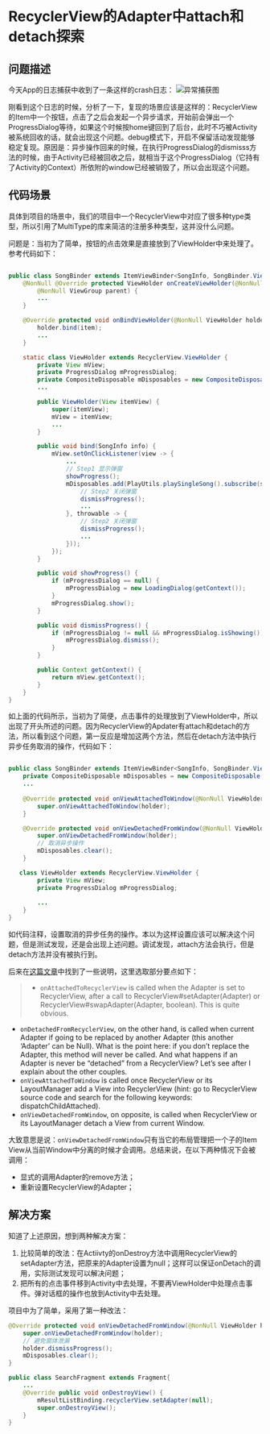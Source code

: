 # RecyclerView的Adapter中attach和detach探索

## 问题描述
今天App的日志捕获中收到了一条这样的crash日志：
![异常捕获图](http://oq54hiwcu.bkt.clouddn.com/2018-09-29-Screen%20Shot%202018-09-29%20at%2022.15.06.png)

刚看到这个日志的时候，分析了一下，复现的场景应该是这样的：RecyclerView的Item中一个按钮，点击了之后会发起一个异步请求，开始前会弹出一个ProgressDialog等待，如果这个时候按home键回到了后台，此时不巧被Activity被系统回收的话，就会出现这个问题。debug模式下，开启不保留活动发现能够稳定复现。原因是：异步操作回来的时候，在执行ProgressDialog的dismisss方法的时候，由于Activity已经被回收之后，就相当于这个ProgressDialog（它持有了Activity的Context）所依附的window已经被销毁了，所以会出现这个问题。

## 代码场景
具体到项目的场景中，我们的项目中一个RecyclerView中对应了很多种type类型，所以引用了MultiType的库来简洁的注册多种类型，这并没什么问题。

问题是：当初为了简单，按钮的点击效果是直接放到了ViewHolder中来处理了。参考代码如下：

```java

public class SongBinder extends ItemViewBinder<SongInfo, SongBinder.ViewHolder> {
    @NonNull @Override protected ViewHolder onCreateViewHolder(@NonNull LayoutInflater inflater,
        @NonNull ViewGroup parent) {
        ...
    }

    @Override protected void onBindViewHolder(@NonNull ViewHolder holder, @NonNull SongInfo item) {
        holder.bind(item);
        ...
    }

    static class ViewHolder extends RecyclerView.ViewHolder {
        private View mView;
        private ProgressDialog mProgressDialog;
        private CompositeDisposable mDisposables = new CompositeDisposable();
        ...

        public ViewHolder(View itemView) {
            super(itemView);
            mView = itemView;
            ...
        }

        public void bind(SongInfo info) {
            mView.setOnClickListener(view -> {
                ...
                // Step1 显示弹窗
                showProgress();
                mDisposables.add(PlayUtils.playSingleSong().subscribe(status -> {
                	// Step2 关闭弹窗
                    dismissProgress();
                    ...
                }, throwable -> {
                	// Step2 关闭弹窗
                    dismissProgress();
                    ...
                }));
            });
        }

        public void showProgress() {
            if (mProgressDialog == null) {
                mProgressDialog = new LoadingDialog(getContext());
            }
            mProgressDialog.show();
        }

        public void dismissProgress() {
            if (mProgressDialog != null && mProgressDialog.isShowing()) {
                mProgressDialog.dismiss();
            }
        }

        public Context getContext() {
            return mView.getContext();
        }
    }
}
```

如上面的代码所示，当初为了简便，点击事件的处理放到了ViewHolder中，所以出现了开头所述的问题。因为RecyclerView的Apdater有attach和detach的方法，所以看到这个问题，第一反应是增加这两个方法，然后在detach方法中执行异步任务取消的操作，代码如下：

```java

public class SongBinder extends ItemViewBinder<SongInfo, SongBinder.ViewHolder> {
	private CompositeDisposable mDisposables = new CompositeDisposable();
	...
	
    @Override protected void onViewAttachedToWindow(@NonNull ViewHolder holder) {
        super.onViewAttachedToWindow(holder);
    }

    @Override protected void onViewDetachedFromWindow(@NonNull ViewHolder holder) {
        super.onViewDetachedFromWindow(holder);
        // 取消异步操作
        mDisposables.clear();
    }

   class ViewHolder extends RecyclerView.ViewHolder {
        private View mView;
        private ProgressDialog mProgressDialog;
        
        ...
    }
}
```

如代码注释，设置取消的异步任务的操作。本以为这样设置应该可以解决这个问题，但是测试发现，还是会出现上述问题。调试发现，attach方法会执行，但是detach方法并没有被执行到。

后来在[这篇文章](https://eneim.github.io/2017/06/03/Why-you-should-call-setAdapter-null/)中找到了一些说明，这里选取部分要点如下：
> - `onAttachedToRecyclerView` is called when the Adapter is set to RecyclerView, after a call to RecyclerView#setAdapter(Adapter) or RecyclerView#swapAdapter(Adapter, boolean). This is quite obvious.
- `onDetachedFromRecyclerView`, on the other hand, is called when current Adapter if going to be replaced by another Adapter (this another ‘Adapter’ can be Null). What is the point here: if you don’t replace the Adapter, this method will never be called. And what happens if an Adapter is never be “detached” from a RecyclerView? Let’s see after I explain about the other couples.
- `onViewAttachedToWindow` is called once RecyclerView or its LayoutManager add a View into RecyclerView (hint: go to RecyclerView source code and search for the following keywords: dispatchChildAttached).
- `onViewDetachedFromWindow`, on opposite, is called when RecyclerView or its LayoutManager detach a View from current Window.

大致意思是说：`onViewDetachedFromWindow`只有当它的布局管理把一个子的Item View从当前Window中分离的时候才会调用。总结来说，在以下两种情况下会被调用：

- 显式的调用Adapter的remove方法；
- 重新设置RecyclerView的Adapter；

## 解决方案
知道了上述原因，想到两种解决方案：

1. 比较简单的改法：在Actiivty的onDestroy方法中调用RecyclerView的setAdapter方法，把原来的Adapter设置为null；这样可以保证onDetach的调用，实际测试发现可以解决问题；
2. 把所有的点击事件移到Activity中去处理，不要再ViewHolder中处理点击事件。弹对话框的操作也放到Activity中去处理。

项目中为了简单，采用了第一种改法：

```java
@Override protected void onViewDetachedFromWindow(@NonNull ViewHolder holder) {
    super.onViewDetachedFromWindow(holder);
    // 避免窗体泄漏
    holder.dismissProgress();
    mDisposables.clear();
}

public class SearchFragment extends Fragment{
	...
    @Override public void onDestroyView() {
        mResultListBinding.recyclerView.setAdapter(null);
        super.onDestroyView();
    }
}
```
